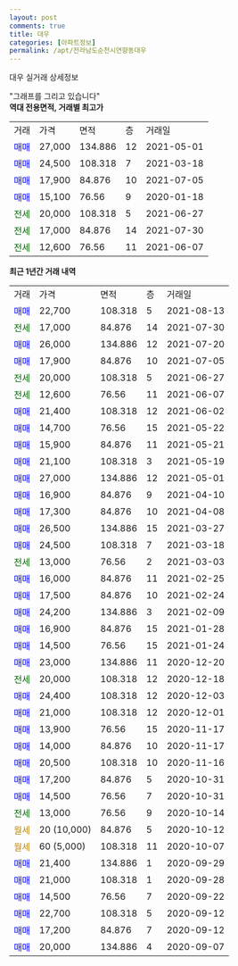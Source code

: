 ```yaml
---
layout: post
comments: true
title: 대우
categories: [아파트정보]
permalink: /apt/전라남도순천시연향동대우
---
```


대우 실거래 상세정보

<script type="text/javascript">
  google.charts.load('current', {'packages':['line', 'corechart']});
  google.charts.setOnLoadCallback(drawChart);

  function drawChart() {
    var data = new google.visualization.DataTable();
    data.addColumn('date', '거래일');
    data.addColumn('number', "매매");
    data.addColumn('number', "전세");
    data.addColumn('number', "전매");

    data.addRows([[new Date(Date.parse("2021-08-13")), 22700, null, null], [new Date(Date.parse("2021-07-30")), null, 17000, null], [new Date(Date.parse("2021-07-20")), 26000, null, null], [new Date(Date.parse("2021-07-05")), 17900, null, null], [new Date(Date.parse("2021-06-27")), null, 20000, null], [new Date(Date.parse("2021-06-07")), null, 12600, null], [new Date(Date.parse("2021-06-02")), 21400, null, null], [new Date(Date.parse("2021-05-22")), 14700, null, null], [new Date(Date.parse("2021-05-21")), 15900, null, null], [new Date(Date.parse("2021-05-19")), 21100, null, null], [new Date(Date.parse("2021-05-01")), 27000, null, null], [new Date(Date.parse("2021-04-10")), 16900, null, null], [new Date(Date.parse("2021-04-08")), 17300, null, null], [new Date(Date.parse("2021-03-27")), 26500, null, null], [new Date(Date.parse("2021-03-18")), 24500, null, null], [new Date(Date.parse("2021-03-03")), null, 13000, null], [new Date(Date.parse("2021-02-25")), 16000, null, null], [new Date(Date.parse("2021-02-24")), 17500, null, null], [new Date(Date.parse("2021-02-09")), 24200, null, null], [new Date(Date.parse("2021-01-28")), 16900, null, null], [new Date(Date.parse("2021-01-24")), 14500, null, null], [new Date(Date.parse("2020-12-20")), 23000, null, null], [new Date(Date.parse("2020-12-18")), null, 20000, null], [new Date(Date.parse("2020-12-03")), 24400, null, null], [new Date(Date.parse("2020-12-01")), 21000, null, null], [new Date(Date.parse("2020-11-17")), 13900, null, null], [new Date(Date.parse("2020-11-17")), 14000, null, null], [new Date(Date.parse("2020-11-16")), 20500, null, null], [new Date(Date.parse("2020-10-31")), 17200, null, null], [new Date(Date.parse("2020-10-31")), 14500, null, null], [new Date(Date.parse("2020-10-14")), null, 13000, null], [new Date(Date.parse("2020-10-12")), null, null, null], [new Date(Date.parse("2020-10-07")), null, null, null], [new Date(Date.parse("2020-09-29")), 21400, null, null], [new Date(Date.parse("2020-09-28")), 21000, null, null], [new Date(Date.parse("2020-09-22")), 14500, null, null], [new Date(Date.parse("2020-09-12")), 22700, null, null], [new Date(Date.parse("2020-09-12")), 17200, null, null], [new Date(Date.parse("2020-09-07")), 20000, null, null]]);

    var options = {
      hAxis: {
        format: 'yyyy/MM/dd'
      },    
      lineWidth: 0,
      pointsVisible: true,    
      title: '최근 1년간 유형별 실거래가 분포',
      legend: { position: 'bottom' }
    };

    var formatter = new google.visualization.NumberFormat({pattern:'###,###'} );
    formatter.format(data, 1);
    formatter.format(data, 2);
    
    setTimeout(function() {
        var chart = new google.visualization.LineChart(document.getElementById('columnchart_material'));
        chart.draw(data, (options));
        document.getElementById('loading').style.display = 'none';
    }, 200);
  }
</script>


<div id="loading" style="z-index:20; display: block; margin-left: 0px">"그래프를 그리고 있습니다"</div>
<div id="columnchart_material" style="width: 95%; margin-left: 0px; display: block"></div>
<!-- contents start -->
<b>역대 전용면적, 거래별 최고가</b>
<table class="sortable">
    <tr>
      <td>거래</td>
      <td>가격</td>
      <td>면적</td>
      <td>층</td>
      <td>거래일</td>
    </tr>
        <tr>
          <td><a style="color: blue">매매</a></td>
          <td>27,000</td>
          <td>134.886</td>
          <td>12</td>
          <td>2021-05-01</td>
        </tr>            <tr>
          <td><a style="color: blue">매매</a></td>
          <td>24,500</td>
          <td>108.318</td>
          <td>7</td>
          <td>2021-03-18</td>
        </tr>            <tr>
          <td><a style="color: blue">매매</a></td>
          <td>17,900</td>
          <td>84.876</td>
          <td>10</td>
          <td>2021-07-05</td>
        </tr>            <tr>
          <td><a style="color: blue">매매</a></td>
          <td>15,100</td>
          <td>76.56</td>
          <td>9</td>
          <td>2020-01-18</td>
        </tr>        
        <tr>
              <td><a style="color: darkgreen">전세</a></td>
              <td>20,000</td>
              <td>108.318</td>
              <td>5</td>
              <td>2021-06-27</td>
            </tr>            <tr>
              <td><a style="color: darkgreen">전세</a></td>
              <td>17,000</td>
              <td>84.876</td>
              <td>14</td>
              <td>2021-07-30</td>
            </tr>            <tr>
              <td><a style="color: darkgreen">전세</a></td>
              <td>12,600</td>
              <td>76.56</td>
              <td>11</td>
              <td>2021-06-07</td>
            </tr>        
    
</table>

<b>최근 1년간 거래 내역</b>

<table class="sortable">
    <tr>
      <td>거래</td>
      <td>가격</td>
      <td>면적</td>
      <td>층</td>
      <td>거래일</td>
    </tr>
    <tr>
      <td><a style="color: blue">매매</a></td>
      <td>22,700</td>
      <td>108.318</td>
      <td>5</td>
      <td>2021-08-13</td>
    </tr>          <tr>
      <td><a style="color: darkgreen">전세</a></td>
      <td>17,000</td>
      <td>84.876</td>
      <td>14</td>
      <td>2021-07-30</td>
    </tr>          <tr>
      <td><a style="color: blue">매매</a></td>
      <td>26,000</td>
      <td>134.886</td>
      <td>12</td>
      <td>2021-07-20</td>
    </tr>          <tr>
      <td><a style="color: blue">매매</a></td>
      <td>17,900</td>
      <td>84.876</td>
      <td>10</td>
      <td>2021-07-05</td>
    </tr>          <tr>
      <td><a style="color: darkgreen">전세</a></td>
      <td>20,000</td>
      <td>108.318</td>
      <td>5</td>
      <td>2021-06-27</td>
    </tr>          <tr>
      <td><a style="color: darkgreen">전세</a></td>
      <td>12,600</td>
      <td>76.56</td>
      <td>11</td>
      <td>2021-06-07</td>
    </tr>          <tr>
      <td><a style="color: blue">매매</a></td>
      <td>21,400</td>
      <td>108.318</td>
      <td>12</td>
      <td>2021-06-02</td>
    </tr>          <tr>
      <td><a style="color: blue">매매</a></td>
      <td>14,700</td>
      <td>76.56</td>
      <td>15</td>
      <td>2021-05-22</td>
    </tr>          <tr>
      <td><a style="color: blue">매매</a></td>
      <td>15,900</td>
      <td>84.876</td>
      <td>11</td>
      <td>2021-05-21</td>
    </tr>          <tr>
      <td><a style="color: blue">매매</a></td>
      <td>21,100</td>
      <td>108.318</td>
      <td>3</td>
      <td>2021-05-19</td>
    </tr>          <tr>
      <td><a style="color: blue">매매</a></td>
      <td>27,000</td>
      <td>134.886</td>
      <td>12</td>
      <td>2021-05-01</td>
    </tr>          <tr>
      <td><a style="color: blue">매매</a></td>
      <td>16,900</td>
      <td>84.876</td>
      <td>9</td>
      <td>2021-04-10</td>
    </tr>          <tr>
      <td><a style="color: blue">매매</a></td>
      <td>17,300</td>
      <td>84.876</td>
      <td>10</td>
      <td>2021-04-08</td>
    </tr>          <tr>
      <td><a style="color: blue">매매</a></td>
      <td>26,500</td>
      <td>134.886</td>
      <td>15</td>
      <td>2021-03-27</td>
    </tr>          <tr>
      <td><a style="color: blue">매매</a></td>
      <td>24,500</td>
      <td>108.318</td>
      <td>7</td>
      <td>2021-03-18</td>
    </tr>          <tr>
      <td><a style="color: darkgreen">전세</a></td>
      <td>13,000</td>
      <td>76.56</td>
      <td>2</td>
      <td>2021-03-03</td>
    </tr>          <tr>
      <td><a style="color: blue">매매</a></td>
      <td>16,000</td>
      <td>84.876</td>
      <td>11</td>
      <td>2021-02-25</td>
    </tr>          <tr>
      <td><a style="color: blue">매매</a></td>
      <td>17,500</td>
      <td>84.876</td>
      <td>10</td>
      <td>2021-02-24</td>
    </tr>          <tr>
      <td><a style="color: blue">매매</a></td>
      <td>24,200</td>
      <td>134.886</td>
      <td>3</td>
      <td>2021-02-09</td>
    </tr>          <tr>
      <td><a style="color: blue">매매</a></td>
      <td>16,900</td>
      <td>84.876</td>
      <td>15</td>
      <td>2021-01-28</td>
    </tr>          <tr>
      <td><a style="color: blue">매매</a></td>
      <td>14,500</td>
      <td>76.56</td>
      <td>15</td>
      <td>2021-01-24</td>
    </tr>          <tr>
      <td><a style="color: blue">매매</a></td>
      <td>23,000</td>
      <td>134.886</td>
      <td>11</td>
      <td>2020-12-20</td>
    </tr>          <tr>
      <td><a style="color: darkgreen">전세</a></td>
      <td>20,000</td>
      <td>108.318</td>
      <td>12</td>
      <td>2020-12-18</td>
    </tr>          <tr>
      <td><a style="color: blue">매매</a></td>
      <td>24,400</td>
      <td>108.318</td>
      <td>12</td>
      <td>2020-12-03</td>
    </tr>          <tr>
      <td><a style="color: blue">매매</a></td>
      <td>21,000</td>
      <td>108.318</td>
      <td>12</td>
      <td>2020-12-01</td>
    </tr>          <tr>
      <td><a style="color: blue">매매</a></td>
      <td>13,900</td>
      <td>76.56</td>
      <td>15</td>
      <td>2020-11-17</td>
    </tr>          <tr>
      <td><a style="color: blue">매매</a></td>
      <td>14,000</td>
      <td>84.876</td>
      <td>10</td>
      <td>2020-11-17</td>
    </tr>          <tr>
      <td><a style="color: blue">매매</a></td>
      <td>20,500</td>
      <td>108.318</td>
      <td>10</td>
      <td>2020-11-16</td>
    </tr>          <tr>
      <td><a style="color: blue">매매</a></td>
      <td>17,200</td>
      <td>84.876</td>
      <td>5</td>
      <td>2020-10-31</td>
    </tr>          <tr>
      <td><a style="color: blue">매매</a></td>
      <td>14,500</td>
      <td>76.56</td>
      <td>7</td>
      <td>2020-10-31</td>
    </tr>          <tr>
      <td><a style="color: darkgreen">전세</a></td>
      <td>13,000</td>
      <td>76.56</td>
      <td>9</td>
      <td>2020-10-14</td>
    </tr>          <tr>
      <td><a style="color: darkgoldenrod">월세</a></td>
      <td>20 (10,000)</td>
      <td>84.876</td>
      <td>5</td>
      <td>2020-10-12</td>
    </tr>          <tr>
      <td><a style="color: darkgoldenrod">월세</a></td>
      <td>60 (5,000)</td>
      <td>108.318</td>
      <td>11</td>
      <td>2020-10-07</td>
    </tr>          <tr>
      <td><a style="color: blue">매매</a></td>
      <td>21,400</td>
      <td>134.886</td>
      <td>1</td>
      <td>2020-09-29</td>
    </tr>          <tr>
      <td><a style="color: blue">매매</a></td>
      <td>21,000</td>
      <td>108.318</td>
      <td>1</td>
      <td>2020-09-28</td>
    </tr>          <tr>
      <td><a style="color: blue">매매</a></td>
      <td>14,500</td>
      <td>76.56</td>
      <td>7</td>
      <td>2020-09-22</td>
    </tr>          <tr>
      <td><a style="color: blue">매매</a></td>
      <td>22,700</td>
      <td>108.318</td>
      <td>5</td>
      <td>2020-09-12</td>
    </tr>          <tr>
      <td><a style="color: blue">매매</a></td>
      <td>17,200</td>
      <td>84.876</td>
      <td>7</td>
      <td>2020-09-12</td>
    </tr>          <tr>
      <td><a style="color: blue">매매</a></td>
      <td>20,000</td>
      <td>134.886</td>
      <td>4</td>
      <td>2020-09-07</td>
    </tr>      </table>
<!-- contents end -->    

